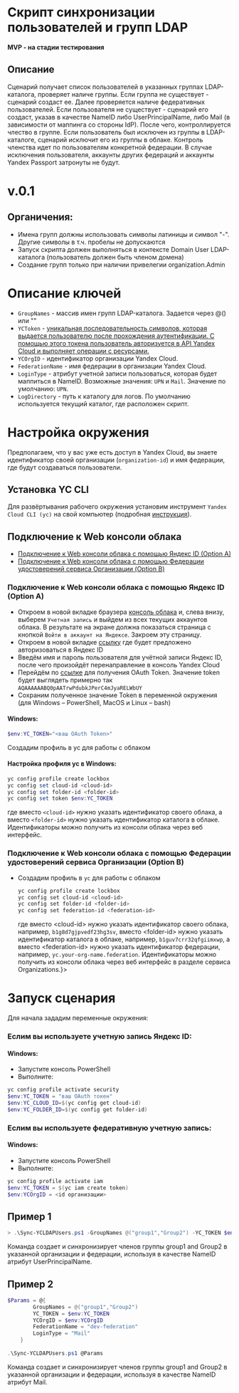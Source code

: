 # Скрипт синхронизации пользователей и групп LDAP

**MVP - на стадии тестирования**

## Описание
Сценарий получает список пользователей в указанных группах LDAP-каталога, проверяет наличе группы. Если группа не существует - сценарий создаст ее. Далее проверяется наличе федеративных пользователей. Если пользователя не существует - сценарий его создаст, указав в качестве NameID либо UserPrincipalName, либо Mail (в зависимости от маппинга со стороны IdP). После чего, контроллируется члество в группе. Если пользователь был исключен из группы в LDAP-каталоге, сценарий исключит его из группы в облаке.
Контроль членства идет по пользователям конкретной федерации. В случае исключения пользователя, аккаунты других федераций и аккаунты Yandex Passport затронуты не будут.

# v.0.1
## Органичения:
* Имена групп должны использовать символы латиницы и символ "-". Другие символы в т.ч. пробелы не допускаются
* Запуск скрипта должен выполняться в контексте Domain User LDAP-каталога (пользователь должен быть членом домена)
* Создание групп только при наличии привелегии organization.Admin

# Описание ключей
- `GroupNames` - массив имен групп LDAP-каталога. Задается через @() или ""
- `YCToken` - [уникальная последовательность символов, которая выдается пользователю после прохождения аутентификации. С помощью этого токена пользователь авторизуется в API Yandex Cloud и выполняет операции с ресурсами.](https://cloud.yandex.ru/docs/iam/concepts/authorization/iam-token)
- `YCOrgID` - идентификатор организации Yandex Cloud.
- `FederationName` - имя федерации в организации Yandex Cloud.
- `LoginType` - атрибут учетной записи пользоваться, которая будет маппиться в NameID. Возможные значения: `UPN` и `Mail`. Значение по умолчанию: `UPN`.
- `LogDirectory` - путь к каталогу для логов. По умолчанию используется текущий каталог, где расположен скрипт.

# Настройка окружения

Предполагаем, что у вас уже есть доступ в Yandex Cloud, вы знаете идентификатор своей организации (`organization-id`) и имя федерации, где будут создаваться пользователи.

## Установка YC CLI
Для развёртывания рабочего окружения установим инструмент `Yandex Cloud CLI (yc)` на свой компьютер (подробная [инструкция](https://cloud.yandex.ru/docs/cli/operations/install-cli#interactive)).

## Подключение к Web консоли облака
* [Подключение к Web консоли облака с помощью Яндекс ID (Option A)](#yandex-id)
* [Подключение к Web консоли облака с помощью Федерации удостоверений сервиса Организации (Option B)](#federation-id)

### Подключение к Web консоли облака с помощью Яндекс ID (Option A)
* Откроем в новой вкладке браузера [консоль облака](https://console.cloud.yandex.ru/) и, слева внизу, выберем `Учетная запись` и выйдем из всех текущих аккаунтов облака. В результате на экране должна показаться страница с кнопкой `Войти в аккаунт на Яндексе`. Закроем эту страницу.
* Откроем в новой вкладке [ссылку](https://passport.yandex.ru/auth?mode=add-user&retpath=https%3A%2F%2Fconsole.cloud.yandex.ru%2F) где будет предложено авторизоваться в Яндекс ID
* Введём имя и пароль пользователя для учётной записи Яндекс ID, после чего произойдёт перенаправление в консоль Yandex Cloud
* Перейдём по [ссылке](https://oauth.yandex.ru/authorize?response_type=token&client_id=1a6990aa636648e9b2ef855fa7bec2fb) для получения OAuth Token. Значение token будет выглядеть примерно так `AQAAAAAABQ0pAATrwPdubkJPerC4mJyaRELWbUY`
* Сохраним полученное значение Token в переменной окружения (для Windows – PowerShell, MacOS и Linux – bash)

#### Windows:
```PowerShell
$env:YC_TOKEN="<ваш OAuth Token>"
```

Создадим профиль в yc для работы с облаком

#### Настройка профиля yc в Windows:
```PowerShell
yc config profile create lockbox
yc config set cloud-id <cloud-id>
yc config set folder-id <folder-id>
yc config set token $env:YC_TOKEN
```

где вместо `<cloud-id>` нужно указать идентификатор своего облака, а вместо `<folder-id>` нужно указать идентификатор каталога в облаке. Идентификаторы можно получить из консоли облака через веб интерфейс.

### Подключение к Web консоли облака с помощью Федерации удостоверений сервиса Организации (Option B)

* Создадим профиль в `yc` для работы с облаком
  ```bash
  yc config profile create lockbox
  yc config set cloud-id <cloud-id>
  yc config set folder-id <folder-id>
  yc config set federation-id <federation-id>
  ```
  где вместо \<cloud-id\> нужно указать идентификатор своего облака, например, `b1g8d7gjpvedf23hg3sv`, вместо \<folder-id\> нужно указать идентификатор каталога в облаке, например, `b1guv7crr32qfgiimxwp`, а вместо \<federation-id\> нужно указать идентификатор федерации, например, `yc.your-org-name.federation`. Идентификаторы можно получить из консоли облака через веб интерфейс в разделе сервиса Organizations.}>

# Запуск сценария

Для начала зададим переменные окружения:
 
### Еслим вы используете учетную запись Яндекс ID:

#### Windows:
 
* Запустите консоль PowerShell
* Выполните:
```PowerShell
yc config profile activate security
$env:YC_TOKEN = "ваш OAuth токен"
$env:YC_CLOUD_ID=$(yc config get cloud-id)
$env:YC_FOLDER_ID=$(yc config get folder-id)
```

### Еслим вы используете федеративную учетную запись:

#### Windows:
 
* Запустите консоль PowerShell
* Выполните:
```PowerShell
yc config profile activate iam
$env:YC_TOKEN = $(yc iam create token)
$env:YCOrgID = <id организации>
```

## Пример 1

```PowerSHell
> .\Sync-YCLDAPUsers.ps1 -GroupNames @("group1","Group2") -YC_TOKEN $env:YC_TOKEN -YCOrgID $env:YCOrgID FederationName = "dev-federation" -LoginType UPN
```

Команда создает и синхронизирует членов группы group1 and Group2 в указанной организации и федерации, используя в качестве NameID атрибут UserPrincipalName.

## Пример 2

```PowerShell
$Params = @{
        GroupNames = @("group1","Group2")
        YC_TOKEN = $env:YC_TOKEN
        YCOrgID = $env:YCOrgID
        FederationName = "dev-federation"
        LoginType = "Mail"
    }  
    
.\Sync-YCLDAPUsers.ps1 @Params
```

Команда создает и синхронизирует членов группы group1 and Group2 в указанной организации и федерации, используя в качестве NameID атрибут Mail.
